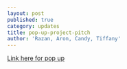 ```yaml
---
layout: post
published: true
category: updates
title: pop-up-project-pitch
author: 'Razan, Aron, Candy, Tiffany'
---
```

[Link here for pop up](https://docs.google.com/presentation/d/1p4YBi6EGc1qOulkRc2ACqKU3io0grF5bgVdBAfKMlso/edit?usp=sharing)
